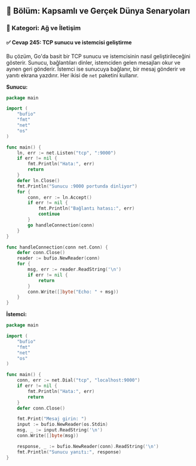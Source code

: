 ## 📘 Bölüm: Kapsamlı ve Gerçek Dünya Senaryoları  
### 🔹 Kategori: Ağ ve İletişim  
#### ✅ Cevap 245: TCP sunucu ve istemcisi geliştirme

Bu çözüm, Go'da basit bir TCP sunucu ve istemcisinin nasıl geliştirileceğini gösterir. Sunucu, bağlantıları dinler, istemciden gelen mesajları okur ve aynen geri gönderir. İstemci ise sunucuya bağlanır, bir mesaj gönderir ve yanıtı ekrana yazdırır. Her ikisi de `net` paketini kullanır.

**Sunucu:**
```go
package main

import (
    "bufio"
    "fmt"
    "net"
    "os"
)

func main() {
    ln, err := net.Listen("tcp", ":9000")
    if err != nil {
        fmt.Println("Hata:", err)
        return
    }
    defer ln.Close()
    fmt.Println("Sunucu :9000 portunda dinliyor")
    for {
        conn, err := ln.Accept()
        if err != nil {
            fmt.Println("Bağlantı hatası:", err)
            continue
        }
        go handleConnection(conn)
    }
}

func handleConnection(conn net.Conn) {
    defer conn.Close()
    reader := bufio.NewReader(conn)
    for {
        msg, err := reader.ReadString('\n')
        if err != nil {
            return
        }
        conn.Write([]byte("Echo: " + msg))
    }
}
```

**İstemci:**
```go
package main

import (
    "bufio"
    "fmt"
    "net"
    "os"
)

func main() {
    conn, err := net.Dial("tcp", "localhost:9000")
    if err != nil {
        fmt.Println("Hata:", err)
        return
    }
    defer conn.Close()

    fmt.Print("Mesaj girin: ")
    input := bufio.NewReader(os.Stdin)
    msg, _ := input.ReadString('\n')
    conn.Write([]byte(msg))

    response, _ := bufio.NewReader(conn).ReadString('\n')
    fmt.Println("Sunucu yanıtı:", response)
}
```
